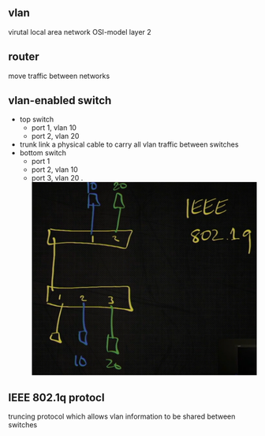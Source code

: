 vlan
----
virutal local area network
OSI-model layer 2

router
------
move traffic between networks


vlan-enabled switch
-------------------
- top switch
  - port 1, vlan 10
  - port 2, vlan 20
- trunk link
  a physical cable to carry all vlan traffic between switches
- bottom switch
  - port 1
  - port 2, vlan 10
  - port 3, vlan 20 . 
![VLAN-across-switches](https://github.com/Youcheng/LinuxBasics/blob/master/pictures/VLAN-across-switches.png)






IEEE 802.1q protocl
-------------------
truncing protocol which allows vlan information to be shared between switches

